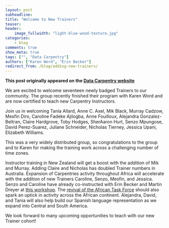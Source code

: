 ```yaml
---
layout: post
subheadline:
title: "Welcome to New Trainers"
teaser:
header:
    image_fullwidth: "light-blue-wood-texture.jpg"
categories:
    - blog
comments: true
show_meta: true
tags: ["", "Data Carpentry"]
authors: ["Karen Word", "Erin Becker"]
redirect_from: /blog/adding-new-trainers/
--- 
```


**This post originally appeared on the [Data Carpentry website](https://datacarpentry.org)**

We are excited to welcome seventeen newly badged Trainers to our community. The group recently finished their program with Karen Word and are now certified to teach new Carpentry Instructors.

Join us in welcoming Tania Allard, Anne C. Axel, Mik Black, Murray Cadzow, Mesfin Diro, Caroline Fadeke Ajilogba, Anne Fouilloux, Alejandra Gonzalez-Beltran, Claire Hardgrove, Toby Hodges, SherAaron Hurt, Senzo Mpungose, David Perez-Suarez, Juliane Schneider, Nicholas Tierney, Jessica Upani, Elizabeth Williams.

This was a very widely distributed group, so congratulations to the group and to Karen for making the training work across a challenging number of time zones.

Instructor training in New Zealand will get a boost with the addition of Mik and Murray. Adding  Claire and Nicholas has doubled Trainer numbers in Australia. Expansion of Carpentries activity throughout Africa will accelerate with the addition of new Trainers Caroline, Senzo, Mesfin, and Jessica. Senzo and Caroline have already co-instructed with Erin Becker and Martin Dreyer at [this workshop](https://software-carpentry.org/blog/2018/03/Carpentries-Instructor-Training.html). The [revival of the African Task Force](https://software-carpentry.org/blog/2018/03/african_task-force.html) should also spark an uptick in activity across the African continent. Alejandra, David, and Tania will also help build our Spanish language representation as we expand into Central and South America. 

We look forward to many upcoming opportunities to teach with our new Trainer cohort!

